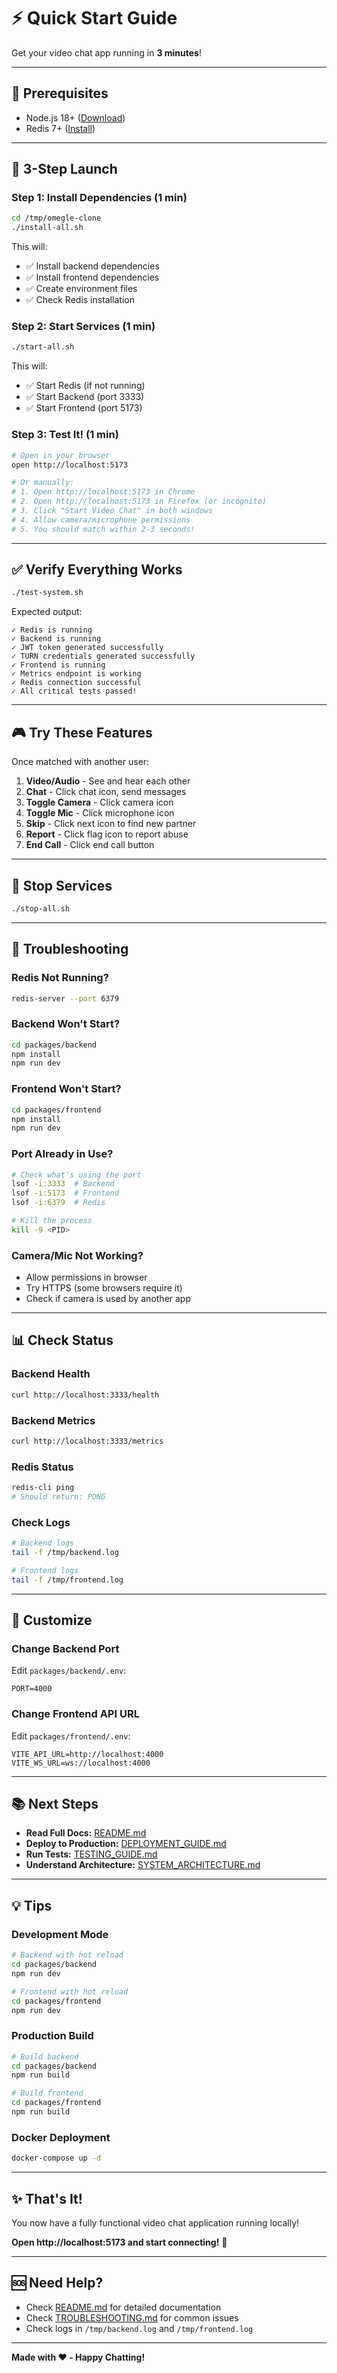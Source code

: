# ⚡ Quick Start Guide

Get your video chat app running in **3 minutes**!

---

## 🎯 Prerequisites

- Node.js 18+ ([Download](https://nodejs.org/))
- Redis 7+ ([Install](https://redis.io/docs/getting-started/installation/))

---

## 🚀 3-Step Launch

### Step 1: Install Dependencies (1 min)

```bash
cd /tmp/omegle-clone
./install-all.sh
```

This will:
- ✅ Install backend dependencies
- ✅ Install frontend dependencies
- ✅ Create environment files
- ✅ Check Redis installation

### Step 2: Start Services (1 min)

```bash
./start-all.sh
```

This will:
- ✅ Start Redis (if not running)
- ✅ Start Backend (port 3333)
- ✅ Start Frontend (port 5173)

### Step 3: Test It! (1 min)

```bash
# Open in your browser
open http://localhost:5173

# Or manually:
# 1. Open http://localhost:5173 in Chrome
# 2. Open http://localhost:5173 in Firefox (or incognito)
# 3. Click "Start Video Chat" in both windows
# 4. Allow camera/microphone permissions
# 5. You should match within 2-3 seconds!
```

---

## ✅ Verify Everything Works

```bash
./test-system.sh
```

Expected output:
```
✓ Redis is running
✓ Backend is running
✓ JWT token generated successfully
✓ TURN credentials generated successfully
✓ Frontend is running
✓ Metrics endpoint is working
✓ Redis connection successful
✓ All critical tests passed!
```

---

## 🎮 Try These Features

Once matched with another user:

1. **Video/Audio** - See and hear each other
2. **Chat** - Click chat icon, send messages
3. **Toggle Camera** - Click camera icon
4. **Toggle Mic** - Click microphone icon
5. **Skip** - Click next icon to find new partner
6. **Report** - Click flag icon to report abuse
7. **End Call** - Click end call button

---

## 🛑 Stop Services

```bash
./stop-all.sh
```

---

## 🐛 Troubleshooting

### Redis Not Running?
```bash
redis-server --port 6379
```

### Backend Won't Start?
```bash
cd packages/backend
npm install
npm run dev
```

### Frontend Won't Start?
```bash
cd packages/frontend
npm install
npm run dev
```

### Port Already in Use?
```bash
# Check what's using the port
lsof -i:3333  # Backend
lsof -i:5173  # Frontend
lsof -i:6379  # Redis

# Kill the process
kill -9 <PID>
```

### Camera/Mic Not Working?
- Allow permissions in browser
- Try HTTPS (some browsers require it)
- Check if camera is used by another app

---

## 📊 Check Status

### Backend Health
```bash
curl http://localhost:3333/health
```

### Backend Metrics
```bash
curl http://localhost:3333/metrics
```

### Redis Status
```bash
redis-cli ping
# Should return: PONG
```

### Check Logs
```bash
# Backend logs
tail -f /tmp/backend.log

# Frontend logs
tail -f /tmp/frontend.log
```

---

## 🎨 Customize

### Change Backend Port

Edit `packages/backend/.env`:
```env
PORT=4000
```

### Change Frontend API URL

Edit `packages/frontend/.env`:
```env
VITE_API_URL=http://localhost:4000
VITE_WS_URL=ws://localhost:4000
```

---

## 📚 Next Steps

- **Read Full Docs:** [README.md](README.md)
- **Deploy to Production:** [DEPLOYMENT_GUIDE.md](DEPLOYMENT_GUIDE.md)
- **Run Tests:** [TESTING_GUIDE.md](TESTING_GUIDE.md)
- **Understand Architecture:** [SYSTEM_ARCHITECTURE.md](SYSTEM_ARCHITECTURE.md)

---

## 💡 Tips

### Development Mode

```bash
# Backend with hot reload
cd packages/backend
npm run dev

# Frontend with hot reload
cd packages/frontend
npm run dev
```

### Production Build

```bash
# Build backend
cd packages/backend
npm run build

# Build frontend
cd packages/frontend
npm run build
```

### Docker Deployment

```bash
docker-compose up -d
```

---

## ✨ That's It!

You now have a fully functional video chat application running locally!

**Open http://localhost:5173 and start connecting!** 🎉

---

## 🆘 Need Help?

- Check [README.md](README.md) for detailed documentation
- Check [TROUBLESHOOTING.md](TROUBLESHOOTING.md) for common issues
- Check logs in `/tmp/backend.log` and `/tmp/frontend.log`

---

**Made with ❤️ - Happy Chatting!**
